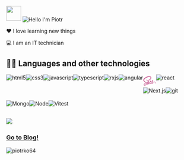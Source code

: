<img src="https://media.giphy.com/media/hvRJCLFzcasrR4ia7z/giphy.gif" height="40px" width="40px"> <img alt="Hello I'm Piotr" align="center" src="https://readme-typing-svg.demolab.com/?font=Fira+Code&size=19&pause=1000&color=white&center=false&vCenter=true&width=435&lines=Hello+I%27m+Piotr+-+Frontend+Developer">
  

❤️ I love learning new things 

💻 I am an IT technician 

<!-- 🎵 I run tik-tok about Front-end [**(go to my profile)**](https://www.tiktok.com/@front.js)



## 🧾 Websites for others

 - [**Sound Architecture**](https://soundarchitecture.vercel.app)

 - [**Markowe Meble**](https://markowe-meble.com.pl)
 -->

## 👨‍💻 Languages and other technologies 
<img src="https://user-images.githubusercontent.com/77500425/161312332-1842468e-46e2-4dc6-8996-4b4cc28bc4fd.png" alt="html5" height="35"  align="left" title="HTML"/><img src="https://user-images.githubusercontent.com/77500425/161312398-ceb134e4-5c2f-41c6-b58c-ccb7329528ba.png" alt="css3" height="35"  align="left" title="CSS"/>
<img src="https://user-images.githubusercontent.com/77500425/161312230-36d37ac5-8801-4313-a68c-c5695c429b70.png" alt="javascript" height="35" align="left" title="JS"/>
<img src="https://user-images.githubusercontent.com/77500425/161311954-e03613e7-54b2-4d1b-ac2e-559f8c1e9f2d.png" alt="typescript" height="35"  align="left" title="TS"/>
<img src="https://user-images.githubusercontent.com/77500425/161314456-895abf4c-d1f6-4819-a053-f35919c6ee42.png" alt="rxjs" height="40"  align="left" title="Reactive programming"/>
<img src="https://user-images.githubusercontent.com/77500425/162248968-1306a5a9-1683-4764-8608-95eeed00d10e.png" alt="angular" height="40"  align="left" title="I would like write better code with Angular framework"/>
<img src="https://raw.githubusercontent.com/devicons/devicon/master/icons/sass/sass-original.svg" alt="sass"  height="35" align="left"/>
<img src="https://user-images.githubusercontent.com/77500425/161312615-f3961568-28bb-48fa-9d95-93ecd61337b3.png" alt="react"  height="35" align="left"/>
<img src="https://user-images.githubusercontent.com/77500425/161314348-bd1a1db1-cf7d-4a7d-a870-25f357a2a03d.png" alt="Next.js" height="35"  align="left" title="NextJS"/>
<img src="https://www.vectorlogo.zone/logos/git-scm/git-scm-icon.svg" alt="git"  height="35" align="left"/>
<img src="https://user-images.githubusercontent.com/77500425/161313295-a11c936d-a0b3-4bb6-84c1-9ea3c459c3b8.png" alt="Mongo"  height="35" align="left"/>
<img src="https://user-images.githubusercontent.com/77500425/161312763-dd21dc88-2b1a-4a66-896b-8ce02e0c6a8c.png" alt="Node"  height="35" align="left"/>
<img alt="Vitest" height="35px" src="https://vitest.dev/logo.svg" title="Vitest"/>



<br/>
<!-- 
## My own game: [**POKEFLEX CARD GAME**](https://poke-flex.netlify.app) 
## App to create card with wishes: [**Party Card**](https://party-card.vercel.app) 
## English learning application: [**Wordsy**](https://wordsy-angielski.vercel.app/Fiszki)
-->

<img src="https://github.com/Piotrko64/Piotrko64/assets/77500425/c12d42e0-1e83-4634-a652-f09fdf86c89b"/>

<br>

### [Go to Blog!](https://www.linkedin.com/in/piotr-kołodziejczyk/recent-activity/all/)

<p align="left"> <img src="https://komarev.com/ghpvc/?username=piotrko64&label=Profile%20views&color=0e75b6&style=flat" alt="piotrko64" /> </p>

<!-- 
## 🎯 My next goals 


 <!-- 
<img src="https://user-images.githubusercontent.com/77500425/162248842-39e68a01-c651-47a4-b670-1b476a974bca.png" alt="Wordpress" height="40"  align="left" title="I want also learn Wordpress"/> -->

<!-- 

<br/>

[![](https://visitcount.itsvg.in/api?id=Piotrko64&label=ProfileViews&color=1&icon=2&pretty=false)](https://visitcount.itsvg.in)



## 🧐 Contact on Discord: Piętro64#4767  -->




